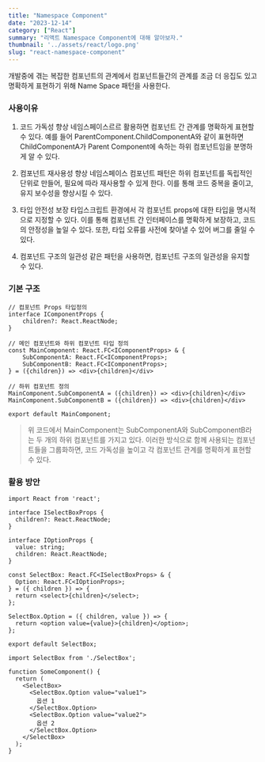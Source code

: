 ```yaml
---
title: "Namespace Component"
date: "2023-12-14"
category: ["React"]
summary: "리액트 Namespace Component에 대해 알아보자."
thumbnail: '../assets/react/logo.png'
slug: "react-namespace-component"
---
```


개발중에 겪는 복잡한 컴포넌트의 관계에서 컴포넌트들간의 관계를 조금 더 응집도 있고 명확하게 표현하기 위해 Name Space 패턴을 사용한다.

### 사용이유
1. 코드 가독성 향상
   네임스페이스르르 활용하면 컴포넌트 간 관계를 명확하게 표현할 수 있다.
   예를 들어 ParentComponent.ChildComponentA와 같이 표현하면 ChildComponentA가 Parent Component에 속하는 하위 컴포넌트임을 분명하게 알 수 있다.


2. 컴포넌트 재사용성 향상
   네임스페이스 컴포넌트 패턴은 하위 컴포넌트를 독립적인 단위로 만들어, 필요에 따라 재사용할 수 있게 한다. 이를 통해 코드 중복을 줄이고, 유지 보수성을 향상시킬 수 있다.


3. 타입 안전성 보장
   타입스크립트 환경에서 각 컴포넌트 props에 대한 타입을 명시적으로 지정할 수 있다. 이를 통해 컴포넌트 간 인터페이스를 명확하게 보장하고, 코드의 안정성을 높일 수 있다. 또한, 타입 오류를 사전에 찾아낼 수 있어 버그를 줄일 수 있다.

4. 컴포넌트 구조의 일관성
   같은 패턴을 사용하면, 컴포넌트 구조의 일관성을 유지할 수 있다.


### 기본 구조

```
// 컴포넌트 Props 타입정의
interface IComponentProps {
	children?: React.ReactNode;
}

// 메인 컴포넌트와 하위 컴포넌트 타입 정의
const MainComponent: React.FC<IComponentProps> & {
	SubComponentA: React.FC<IComponentProps>;
    SubComponentB: React.FC<IComponentProps>;
} = ({children}) => <div>{children}</div>

// 하위 컴포넌트 정의
MainComponent.SubComponentA = ({children}) => <div>{children}</div>
MainComponent.SubComponentB = ({children}) => <div>{children}</div>

export default MainComponent;
```

> 위 코드에서 MainComponent는 SubComponentA와 SubComponentB라는 두 개의 하위 컴포넌트를 가지고 있다. 이러한 방식으로 함께 사용되는 컴포넌트들을 그룹화하면,  코드 가독성을 높이고 각 컴포넌트 관계를 명확하게 표현할 수 있다.


### 활용 방안
```
import React from 'react';

interface ISelectBoxProps {
  children?: React.ReactNode;
}

interface IOptionProps {
  value: string;
  children: React.ReactNode;
}

const SelectBox: React.FC<ISelectBoxProps> & {
  Option: React.FC<IOptionProps>;
} = ({ children }) => {
  return <select>{children}</select>;
};

SelectBox.Option = ({ children, value }) => {
  return <option value={value}>{children}</option>;
};

export default SelectBox;
```

```
import SelectBox from './SelectBox';

function SomeComponent() {
  return (
    <SelectBox>
      <SelectBox.Option value="value1">
        옵션 1
      </SelectBox.Option>
      <SelectBox.Option value="value2">
        옵션 2
      </SelectBox.Option>
    </SelectBox>
  );
}
```
